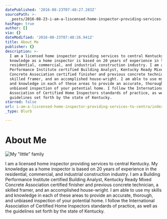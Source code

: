 ```yaml
---
datePublished: '2016-08-23T07:48:27.283Z'
sourcePath: >-
  _posts/2016-08-23-i-am-a-liscensed-home-inspector-providing-services-to-centra.md
hasPage: true
author: []
via: {}
dateModified: '2016-08-23T07:48:26.941Z'
title: About Me
publisher: {}
description: >-
  I am a licensed home inspector providing services to central Kentucky. My
  knowledge as a home inspector is based on 20 years of experience in the
  residential, commercial, and industrial construction industry. I am a Building
  Performance Institute certified Building Analyst, Kentucky Ready Mixed
  Concrete Association certified finisher and previous concrete technician, a
  skilled framer, and an accomplished house-wright. I am able to use my skills
  and knowledge in each of these areas to provide an accurate, thorough, and
  unbiased inspection of your potential home. I follow the International
  Association of Certified Home Inspectors standards of practice, as well as the
  guidelines set forth by the state of Kentucky.
starred: false
url: i-am-a-liscensed-home-inspector-providing-services-to-centra/index.html
_type: Blurb

---
```

# About Me
![My "little" family](https://the-grid-user-content.s3-us-west-2.amazonaws.com/c02698a6-6c87-4989-b1a9-8749395b7502.jpg)

I am a licensed home inspector providing services to central Kentucky. My knowledge as a home inspector is based on 20 years of experience in the residential, commercial, and industrial construction industry. I am a Building Performance Institute certified Building Analyst, Kentucky Ready Mixed Concrete Association certified finisher and previous concrete technician, a skilled framer, and an accomplished house-wright. I am able to use my skills and knowledge in each of these areas to provide an accurate, thorough, and unbiased inspection of your potential home. I follow the International Association of Certified Home Inspectors standards of practice, as well as the guidelines set forth by the state of Kentucky.